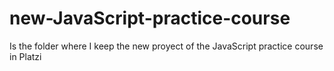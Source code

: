 # new-JavaScript-practice-course
Is the folder where I keep the new proyect of the JavaScript practice course in Platzi
